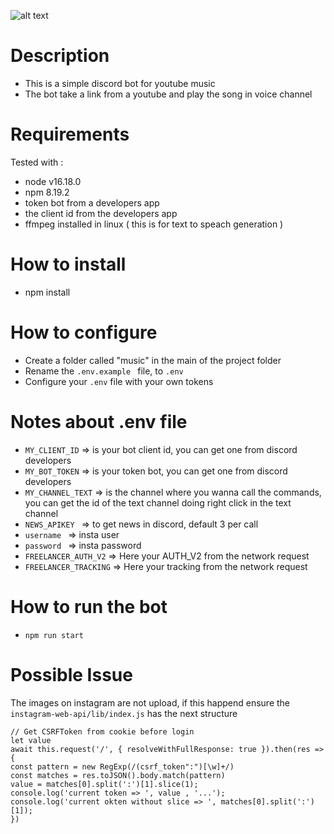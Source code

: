 ![alt text](https://i.postimg.cc/dtq4mNJr/Discord-bot-youtube-music-personal-use.jpg)

# Description
- This is a simple discord bot for youtube music
- The bot take a link from a youtube and play the song in voice channel

# Requirements
Tested with :
- node v16.18.0
- npm 8.19.2
- token bot from a developers app
- the client id from the developers app
- ffmpeg installed in linux ( this is for text to speach generation )

# How to install
- npm install

# How to configure
- Create a folder called "music" in the main of the project folder
- Rename the ``.env.example `` file, to `` .env ``
- Configure your `` .env `` file with your own tokens

# Notes about .env file
- ``MY_CLIENT_ID`` => is your bot client id, you can get one from discord developers
- ``MY_BOT_TOKEN`` => is your token bot, you can get one from discord developers
- ``MY_CHANNEL_TEXT`` => is the channel where you wanna call the commands, you can get the id of the text channel doing right click in the text channel
- ``NEWS_APIKEY `` => to get news in discord, default 3 per call
- ``username `` => insta user
- ``password `` => insta password
- ``FREELANCER_AUTH_V2`` => Here your AUTH_V2 from the network request
- ``FREELANCER_TRACKING`` => Here your tracking from the network request

# How to run the bot
- `npm run start`

# Possible Issue

The images on instagram are not upload, if this happend ensure the `instagram-web-api/lib/index.js` has the next structure

```
// Get CSRFToken from cookie before login
let value
await this.request('/', { resolveWithFullResponse: true }).then(res => {
const pattern = new RegExp(/(csrf_token":")[\w]+/)
const matches = res.toJSON().body.match(pattern)
value = matches[0].split(':')[1].slice(1);
console.log('current token => ', value , '...');
console.log('current okten without slice => ', matches[0].split(':')[1]);
})
```
